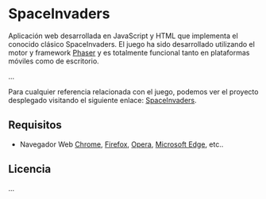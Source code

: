 SpaceInvaders
=========================================

Aplicación web desarrollada en JavaScript y HTML que implementa el conocido clásico SpaceInvaders. El juego ha sido
desarrollado utilizando el motor y framework [Phaser] y es totalmente funcional tanto en plataformas móviles como de
escritorio.

...

Para cualquier referencia relacionada con el juego, podemos ver el proyecto desplegado visitando el siguiente enlace: 
[SpaceInvaders].

## Requisitos
- Navegador Web [Chrome], [Firefox], [Opera], [Microsoft Edge], etc..

## Licencia
...

[Phaser]: https://phaser.io/
[SpaceInvaders]: https://github.com/2017IESAguadulce/SpaceInvaders
[Chrome]: https://www.google.es/chrome/browser/desktop/index.html
[Firefox]: https://www.mozilla.org/es-ES/firefox/new/
[Opera]: http://www.opera.com/es
[Microsoft Edge]: https://www.microsoft.com/es-es/windows/microsoft-edge
